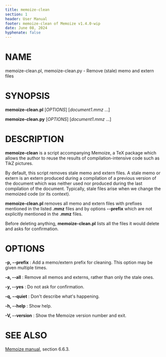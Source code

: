 ```yaml
---
title: memoize-clean
section: 1
header: User Manual
footer: memoize-clean of Memoize v1.4.0-wip
date: June 08, 2024
hyphenate: false
---
```


# NAME
memoize-clean.pl, memoize-clean.py - Remove (stale) memo and extern files


# SYNOPSIS
**memoize-clean.pl** [*OPTIONS*] [*document1.mmz* ...]

**memoize-clean.py** [*OPTIONS*] [*document1.mmz* ...]


# DESCRIPTION

**memoize-clean** is a script accompanying Memoize, a TeX package which allows
the author to reuse the results of compilation-intensive code such as TikZ
pictures.

By default, this script removes stale memo and extern files.  A stale memo or
extern is an extern produced during a compilation of a previous version of the
document which was neither used nor produced during the last compilation of the
document.  Typically, stale files arise when we change the memoized code (or
its context).

**memoize-clean.pl** removes all memo and extern files with prefixes mentioned
in the listed **.mmz** files and by options **\--prefix** which are not
explicitly mentioned in the **.mmz** files.

Before deleting anything, **memoize-clean.pl** lists all the files it would
delete and asks for confirmation.

# OPTIONS

**-p, \--prefix**
: Add a memo/extern prefix for cleaning. This option may be given multiple
    times.

**-a, \--all**
: Remove all memos and externs, rather than only the stale ones.

**-y, \--yes**
: Do not ask for confirmation.

**-q, \--quiet**
: Don't describe what's happening.

**-h, \--help**
: Show help.

**-V, \--version**
: Show the Memoize version number and exit.

# SEE ALSO

[Memoize manual](https://ctan.org/pkg/memoize), section 6.6.3.
